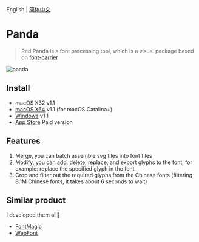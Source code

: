 English | [简体中文](./README-zh-CN.md)

# Panda

> Red Panda is a font processing tool, which is a visual package based on <a href="https://github.com/purplebamboo/font-carrier">font-carrier</a>

![panda](https://github.com/leibnizli/panda/assets/1193966/5abe092c-8cb1-4dc7-af4d-14beff7a9676)

## Install

* <del>macOS X32</del> v1.1
* <a href="https://github.com/leibnizli/panda/releases">macOS X64</a> v1.1 (for macOS Catalina+)
* <a href="https://github.com/leibnizli/panda/releases">Windows</a> v1.1
* <a href="https://itunes.apple.com/app/id1181350496">App Store</a> Paid version


## Features

1. Merge, you can batch assemble svg files into font files
2. Modify, you can add, delete, replace, and export glyphs to the font, for example: replace the specified glyph in the font
3. Crop and filter out the required glyphs from the Chinese fonts (filtering 8.1M Chinese fonts, it takes about 6 seconds to wait)


## Similar product

I developed them all🤣

* <a href="https://arayofsunshine.dev/fontmagic">FontMagic</a>
* <a href="https://github.com/leibnizli/WebFont">WebFont</a>




